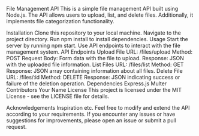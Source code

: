 File Management API
This is a simple file management API built using Node.js. The API allows users to upload, list, and delete files. Additionally, it implements file categorization functionality.

Installation
Clone this repository to your local machine.
Navigate to the project directory.
Run npm install to install dependencies.
Usage
Start the server by running npm start.
Use API endpoints to interact with the file management system.
API Endpoints
Upload File
URL: /files/upload
Method: POST
Request Body: Form data with the file to upload.
Response: JSON with the uploaded file information.
List Files
URL: /files/list
Method: GET
Response: JSON array containing information about all files.
Delete File
URL: /files/:id
Method: DELETE
Response: JSON indicating success or failure of the deletion operation.
Dependencies
Express.js
Multer
Contributors
Your Name
License
This project is licensed under the MIT License - see the LICENSE file for details.

Acknowledgements
Inspiration
etc.
Feel free to modify and extend the API according to your requirements. If you encounter any issues or have suggestions for improvements, please open an issue or submit a pull request.
